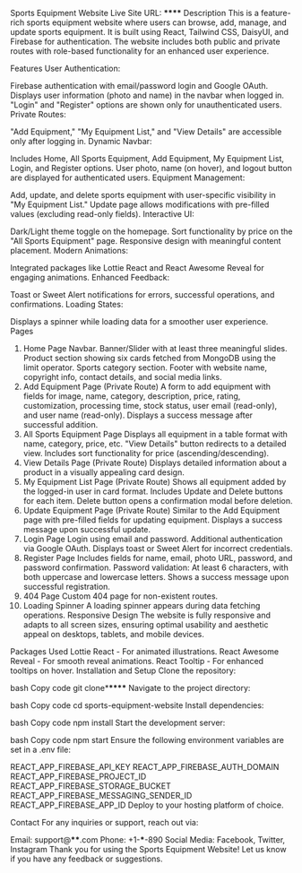Sports Equipment Website
Live Site URL: **\*\*\*\***
Description
This is a feature-rich sports equipment website where users can browse, add, manage, and update sports equipment. It is built using React, Tailwind CSS, DaisyUI, and Firebase for authentication. The website includes both public and private routes with role-based functionality for an enhanced user experience.

Features
User Authentication:

Firebase authentication with email/password login and Google OAuth.
Displays user information (photo and name) in the navbar when logged in.
"Login" and "Register" options are shown only for unauthenticated users.
Private Routes:

"Add Equipment," "My Equipment List," and "View Details" are accessible only after logging in.
Dynamic Navbar:

Includes Home, All Sports Equipment, Add Equipment, My Equipment List, Login, and Register options.
User photo, name (on hover), and logout button are displayed for authenticated users.
Equipment Management:

Add, update, and delete sports equipment with user-specific visibility in "My Equipment List."
Update page allows modifications with pre-filled values (excluding read-only fields).
Interactive UI:

Dark/Light theme toggle on the homepage.
Sort functionality by price on the "All Sports Equipment" page.
Responsive design with meaningful content placement.
Modern Animations:

Integrated packages like Lottie React and React Awesome Reveal for engaging animations.
Enhanced Feedback:

Toast or Sweet Alert notifications for errors, successful operations, and confirmations.
Loading States:

Displays a spinner while loading data for a smoother user experience.
Pages

1. Home Page
   Navbar.
   Banner/Slider with at least three meaningful slides.
   Product section showing six cards fetched from MongoDB using the limit operator.
   Sports category section.
   Footer with website name, copyright info, contact details, and social media links.
2. Add Equipment Page (Private Route)
   A form to add equipment with fields for image, name, category, description, price, rating, customization, processing time, stock status, user email (read-only), and user name (read-only).
   Displays a success message after successful addition.
3. All Sports Equipment Page
   Displays all equipment in a table format with name, category, price, etc.
   "View Details" button redirects to a detailed view.
   Includes sort functionality for price (ascending/descending).
4. View Details Page (Private Route)
   Displays detailed information about a product in a visually appealing card design.
5. My Equipment List Page (Private Route)
   Shows all equipment added by the logged-in user in card format.
   Includes Update and Delete buttons for each item.
   Delete button opens a confirmation modal before deletion.
6. Update Equipment Page (Private Route)
   Similar to the Add Equipment page with pre-filled fields for updating equipment.
   Displays a success message upon successful update.
7. Login Page
   Login using email and password.
   Additional authentication via Google OAuth.
   Displays toast or Sweet Alert for incorrect credentials.
8. Register Page
   Includes fields for name, email, photo URL, password, and password confirmation.
   Password validation: At least 6 characters, with both uppercase and lowercase letters.
   Shows a success message upon successful registration.
9. 404 Page
   Custom 404 page for non-existent routes.
10. Loading Spinner
    A loading spinner appears during data fetching operations.
    Responsive Design
    The website is fully responsive and adapts to all screen sizes, ensuring optimal usability and aesthetic appeal on desktops, tablets, and mobile devices.

Packages Used
Lottie React - For animated illustrations.
React Awesome Reveal - For smooth reveal animations.
React Tooltip - For enhanced tooltips on hover.
Installation and Setup
Clone the repository:

bash
Copy code
git clone\***\*\*\*\***
Navigate to the project directory:

bash
Copy code
cd sports-equipment-website
Install dependencies:

bash
Copy code
npm install
Start the development server:

bash
Copy code
npm start
Ensure the following environment variables are set in a .env file:

REACT_APP_FIREBASE_API_KEY
REACT_APP_FIREBASE_AUTH_DOMAIN
REACT_APP_FIREBASE_PROJECT_ID
REACT_APP_FIREBASE_STORAGE_BUCKET
REACT_APP_FIREBASE_MESSAGING_SENDER_ID
REACT_APP_FIREBASE_APP_ID
Deploy to your hosting platform of choice.

Contact
For any inquiries or support, reach out via:

Email: support@**\*\***.com
Phone: +1-**\***-890
Social Media: Facebook, Twitter, Instagram
Thank you for using the Sports Equipment Website! Let us know if you have any feedback or suggestions.
